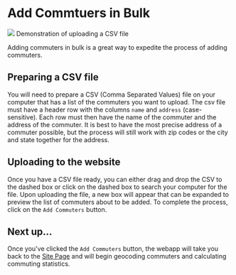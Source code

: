 # Add Commtuers in Bulk

<p class="image-with-caption">
  <img src="../../img/add-commuters.gif" class="img-spotlight"/>
  Demonstration of uploading a CSV file
</p>

Adding commuters in bulk is a great way to expedite the process of adding commuters.  

## Preparing a CSV file

You will need to prepare a CSV (Comma Separated Values) file on your computer that has a list of the commuters you want to upload.  The csv file must have a header row with the columns `name` and `address` (case-sensitive).  Each row must then have the name of the commuter and the address of the commuter.  It is best to have the most precise address of a commuter possible, but the process will still work with zip codes or the city and state together for the address.

## Uploading to the website

Once you have a CSV file ready, you can either drag and drop the CSV to the dashed box or click on the dashed box to search your computer for the file.  Upon uploading the file, a new box will appear that can be expanded to preview the list of commuters about to be added.  To complete the process, click on the `Add Commuters` button.

## Next up...

Once you've clicked the `Add Commuters` button, the webapp will take you back to the [Site Page](site.md) and will begin geocoding commuters and calculating commuting statistics.
